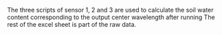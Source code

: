 The three scripts of sensor 1, 2 and 3 are used to calculate the soil water content corresponding to the output center wavelength after running
The rest of the excel sheet is part of the raw data.
